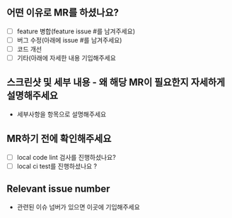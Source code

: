 ## 어떤 이유로 MR를 하셨나요?

- [ ] feature 병합(feature issue #를 남겨주세요)
- [ ] 버그 수정(아래에 issue #를 남겨주세요)
- [ ] 코드 개선
- [ ] 기타(아래에 자세한 내용 기입해주세요

## 스크린샷 및 세부 내용 - 왜 해당 MR이 필요한지 자세하게 설명해주세요

- 세부사항을 항목으로 설명해주세요

## MR하기 전에 확인해주세요

- [ ] local code lint 검사를 진행하셨나요?
- [ ] local ci test를 진행하셨나요 ?

## Relevant issue number

- 관련된 이슈 넘버가 있으면 이곳에 기입해주세요
